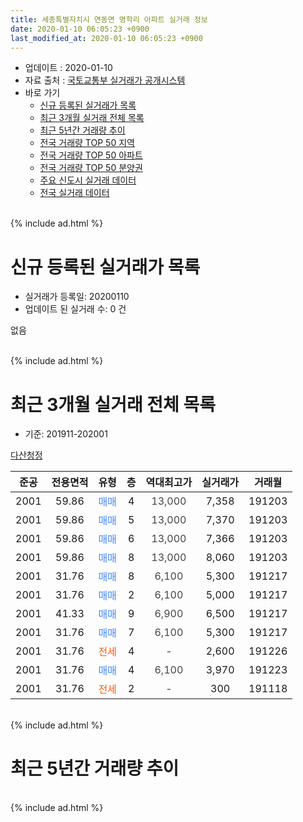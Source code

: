 ```yaml
---
title: 세종특별자치시 연동면 명학리 아파트 실거래 정보
date: 2020-01-10 06:05:23 +0900
last_modified_at: 2020-01-10 06:05:23 +0900
---
```


* 업데이트 : 2020-01-10
* 자료 출처 : [국토교통부 실거래가 공개시스템](http://rt.molit.go.kr)
* 바로 가기
    * [신규 등록된 실거래가 목록](#신규-등록된-실거래가-목록)
    * [최근 3개월 실거래 전체 목록](#최근-3개월-실거래-전체-목록)
    * [최근 5년간 거래량 추이](#최근-5년간-거래량-추이)
    * [전국 거래량 TOP 50 지역](https://inasie.github.io/apt-trade-info/최근-3개월-전국에서-가장-거래가-많이-발생한-지역)
    * [전국 거래량 TOP 50 아파트](https://inasie.github.io/apt-trade-info/최근-3개월-전국에서-가장-거래가-많이-발생한-아파트)
    * [전국 거래량 TOP 50 분양권](https://inasie.github.io/apt-trade-info/최근-3개월-전국에서-가장-거래가-많이-발생한-분양권)
    * [주요 신도시 실거래 데이터](https://inasie.github.io/apt-trade-info/주요-신도시)
    * [전국 실거래 데이터](https://inasie.github.io/apt-trade-info/전국)
<br>
{% include ad.html %}
<br>

# 신규 등록된 실거래가 목록
* 실거래가 등록일: 20200110
* 업데이트 된 실거래 수: 0 건

없음

<br>
{% include ad.html %}
<br>

# 최근 3개월 실거래 전체 목록
* 기준: 201911-202001


[다산청정](https://search.naver.com/search.naver?query=%EC%84%B8%EC%A2%85%ED%8A%B9%EB%B3%84%EC%9E%90%EC%B9%98%EC%8B%9C+%EC%97%B0%EB%8F%99%EB%A9%B4+%EB%AA%85%ED%95%99%EB%A6%AC+%EB%8B%A4%EC%82%B0%EC%B2%AD%EC%A0%95)

|준공|전용면적|유형|층|역대최고가|실거래가|거래월|
|:---:|:---:|:---:|:---:|:---:|:---:|:---:|
|2001|59.86|<span style="color:#4285f3">매매</span>|4|<span style="color:#444444">13,000</span>|7,358|191203|
|2001|59.86|<span style="color:#4285f3">매매</span>|5|<span style="color:#444444">13,000</span>|7,370|191203|
|2001|59.86|<span style="color:#4285f3">매매</span>|6|<span style="color:#444444">13,000</span>|7,366|191203|
|2001|59.86|<span style="color:#4285f3">매매</span>|8|<span style="color:#444444">13,000</span>|8,060|191203|
|2001|31.76|<span style="color:#4285f3">매매</span>|8|<span style="color:#444444">6,100</span>|5,300|191217|
|2001|31.76|<span style="color:#4285f3">매매</span>|2|<span style="color:#444444">6,100</span>|5,000|191217|
|2001|41.33|<span style="color:#4285f3">매매</span>|9|<span style="color:#444444">6,900</span>|6,500|191217|
|2001|31.76|<span style="color:#4285f3">매매</span>|7|<span style="color:#444444">6,100</span>|5,300|191217|
|2001|31.76|<span style="color:#ff5a00">전세</span>|4|<span style="color:#444444">-</span>|2,600|191226|
|2001|31.76|<span style="color:#4285f3">매매</span>|4|<span style="color:#444444">6,100</span>|3,970|191223|
|2001|31.76|<span style="color:#ff5a00">전세</span>|2|<span style="color:#444444">-</span>|300|191118|


<br>
{% include ad.html %}
<br>

# 최근 5년간 거래량 추이


<div style="width:100%;">
    <canvas id="deal_progress" height="200"></canvas>
</div>

<script>
new Chart(document.getElementById("deal_progress"), {
    type: 'line',
    data: {
        labels: ['201501','201502','201503','201504','201505','201506','201507','201508','201509','201510','201511','201512','201601','201602','201603','201604','201605','201606','201607','201608','201609','201610','201611','201612','201701','201702','201703','201704','201705','201706','201707','201708','201709','201710','201711','201712','201801','201802','201803','201804','201805','201806','201807','201808','201809','201810','201811','201812','201901','201902','201903','201904','201905','201906','201907','201908','201909','201910','201911','201912','202001'],
        datasets: [{
            label: '매매',
            pointRadius: 1,
            data: [2, 0, 0, 1, 0, 3, 1, 3, 3, 4, 1, 0, 0, 1, 1, 3, 3, 1, 1, 2, 1, 3, 4, 6, 6, 3, 6, 3, 8, 7, 3, 5, 0, 4, 2, 1, 1, 1, 0, 1, 1, 0, 2, 2, 1, 1, 0, 4, 0, 2, 1, 1, 1, 1, 2, 2, 6, 3, 0, 9, 0],
            borderColor: "rgba(255, 201, 14, 1)",
            backgroundColor: "rgba(255, 201, 14, 0.5)",
            fill: false,
            lineTension: 0
        },{
            label: '전월세',
            pointRadius: 1,
            data: [1, 5, 1, 2, 0, 0, 1, 3, 3, 3, 2, 1, 3, 0, 3, 5, 0, 3, 0, 5, 3, 0, 3, 4, 2, 2, 3, 3, 3, 2, 2, 1, 7, 3, 3, 2, 0, 4, 3, 5, 0, 2, 1, 2, 2, 0, 0, 1, 2, 3, 4, 2, 2, 4, 0, 2, 1, 1, 1, 1, 0],
            borderColor: "rgba(0, 141, 185, 1)",
            backgroundColor: "rgba(0, 141, 185, 0.5)",
            fill: false,
            lineTension: 0
        }
        ]
    },
    options: {
        responsive: true,
        title: {
            display: false
        },
        tooltips: {
            mode: 'index',
            intersect: false
        },
        hover: {
            mode: 'nearest',
            intersect: true
        },
        scales: {
            xAxes: [{
                display: true,
                scaleLabel: {
                    display: true,
                    labelString: '년/월'
                }
            }],
            yAxes: [{
                display: true,
                ticks: {
                    suggestedMin: 0,
                },
                scaleLabel: {
                    display: true,
                    labelString: '실거래 수'
                }
            }]
        }
    }
});

</script>


<br>
{% include ad.html %}
<br>

